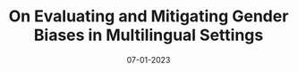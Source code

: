 ---
layout: default
title: "On Evaluating and Mitigating Gender Biases in Multilingual Settings"
authors: Aniket Vashishtha*, Kabir Ahuja*, Sunayana Sitaram
venue: ACL Findings (2023)
venue_type: Conference
year: 2023
month: 7
date: 07-01-2023
url: https://aclanthology.org/2023.findings-acl.21/
type: published
abs: https://aclanthology.org/2023.findings-acl.21/
pdf: https://aclanthology.org/2023.findings-acl.21.pdf
code: https://github.com/microsoft/MultilingualBiasEvaluation
---